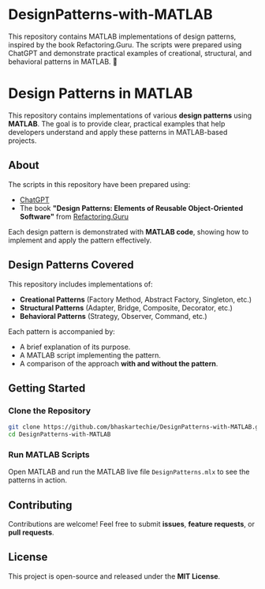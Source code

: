 # DesignPatterns-with-MATLAB
This repository contains MATLAB implementations of design patterns, inspired by the book Refactoring.Guru. The scripts were prepared using ChatGPT and demonstrate practical examples of creational, structural, and behavioral patterns in MATLAB. 🚀

# **Design Patterns in MATLAB**

This repository contains implementations of various **design patterns** using **MATLAB**. The goal is to provide clear, practical examples that help developers understand and apply these patterns in MATLAB-based projects.

## **About**
The scripts in this repository have been prepared using:
- [ChatGPT](https://openai.com/chatgpt)
- The book **"Design Patterns: Elements of Reusable Object-Oriented Software"** from [Refactoring.Guru](https://refactoring.guru/design-patterns/book)

Each design pattern is demonstrated with **MATLAB code**, showing how to implement and apply the pattern effectively.

## **Design Patterns Covered**
This repository includes implementations of:
- **Creational Patterns** (Factory Method, Abstract Factory, Singleton, etc.)
- **Structural Patterns** (Adapter, Bridge, Composite, Decorator, etc.)
- **Behavioral Patterns** (Strategy, Observer, Command, etc.)

Each pattern is accompanied by:
- A brief explanation of its purpose.
- A MATLAB script implementing the pattern.
- A comparison of the approach **with and without the pattern**.

## **Getting Started**
### **Clone the Repository**
```sh
git clone https://github.com/bhaskartechie/DesignPatterns-with-MATLAB.git
cd DesignPatterns-with-MATLAB
```
### **Run MATLAB Scripts**
Open MATLAB and run the MATLAB live file ```DesignPatterns.mlx``` to see the patterns in action.

## **Contributing**
Contributions are welcome! Feel free to submit **issues**, **feature requests**, or **pull requests**.

## **License**
This project is open-source and released under the **MIT License**.

